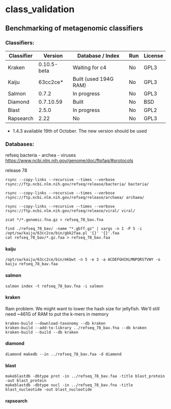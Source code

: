 # class_validation
## Benchmarking of metagenomic classifiers

### Classifiers:

Classifier | Version | Database / Index | Run | License
--- | --- | --- | --- | ---
Kraken | 0.10.5-beta | Waiting for c4 | No | GPL3
Kaiju | 63cc2ce* | Built (used 194G RAM) | No | GPL3
Salmon | 0.7.2 | In progress | No | GPL3
Diamond | 0.7.10.59 | Built | No | BSD
Blast | 2.5.0 | In progress | No | GPL2
Rapsearch | 2.22 | No | No | GPL3

* 1.4.3 available 19th of October. The new version should be used

### Databases:

refseq bacteria - archea - viruses
https://www.ncbi.nlm.nih.gov/genome/doc/ftpfaq/#protocols

release 78

```
rsync --copy-links --recursive --times --verbose rsync://ftp.ncbi.nlm.nih.gov/refseq/release/bacteria/ bacteria/

rsync --copy-links --recursive --times --verbose rsync://ftp.ncbi.nlm.nih.gov/refseq/release/archaea/ archaea/

rsync --copy-links --recursive --times --verbose rsync://ftp.ncbi.nlm.nih.gov/refseq/release/viral/ viral/

zcat */*.genomic.fna.gz > refseq_78_bav.fna

find ./refseq_78_bav/ -name "*.gbff.gz" | xargs -n 1 -P 5 -i /opt/sw/kaiju/63cc2ce/bin/gbk2faa.pl '{}' '{}'.faa
cat refseq_78_bav/*.gz.faa > refseq_78_bav.faa
```

#### kaiju

```
/opt/sw/kaiju/63cc2ce/bin/mkbwt -n 5 -e 3 -a ACDEFGHIKLMNPQRSTVWY -o kaiju refseq_78_bav.faa
```

#### salmon

```
salmon index -t refseq_78_bav.fna -i salmon
```

#### kraken

Ram problem. We might want to lower the hash size for jellyfish.
We'll still need ~461G of RAM to put the k-mers in memory

```
kraken-build --download-taxonomy --db kraken
kraken-build --add-to-library ../refseq_78_bav.fna --db kraken
kraken-build --build --db kraken
```

#### diamond

```
diamond makedb --in ../refseq_78_bav.faa -d diamond
```

#### blast

```
makeblastdb -dbtype prot -in ../refseq_78_bav.faa -title blast_protein -out blast_protein
makeblastdb -dbtype nucl -in ../refseq_78_bav.fna -title blast_nucleotide -out blast_nucleotide
```

#### rapsearch
